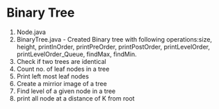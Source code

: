 # Binary Tree

1. Node.java 
2. BinaryTree.java - Created Binary tree with following operations:size, height, printInOrder, printPreOrder, printPostOrder, printLevelOrder, printLevelOrder_Queue, findMax, findMin.
3. Check if two trees are identical
4. Count no. of leaf nodes in a tree
5. Print left most leaf nodes
6. Create a mirrior image of a tree
6. Find level of a given node in a tree
7. print all node at a distance of K from root
